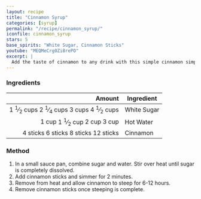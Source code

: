 ```yaml
---
layout: recipe
title: "Cinnamon Syrup"
categories: [syrup]
permalink: "/recipe/cinnamon_syrup/"
iconfile: cinnamon_syrup
stars: 5
base_spirits: "White Sugar, Cinnamon Sticks"
youtube: "MEQMeCrg0Zi8rePO"
excerpt: |
  Add the taste of cinnamon to any drink with this simple cinnamon simple syrup recipe. It's easy and the long infusion creates a wonderful spiced flavor.
---
```


### Ingredients

|   Amount | Ingredient  |
| -------: | ----------- |
| <span class="onex active">1 <sup>1</sup>&frasl;<sub>2</sub> cups </span> <span class="onehalfx">2 <sup>1</sup>&frasl;<sub>4</sub> cups </span> <span class="twox">3 cups </span> <span class="threex">4 <sup>1</sup>&frasl;<sub>2</sub> cups </span>| White Sugar |
|    <span class="onex active">1 cup </span> <span class="onehalfx">1 <sup>1</sup>&frasl;<sub>2</sub> cup </span> <span class="twox">2 cup </span> <span class="threex">3 cup </span>| Hot Water   |
| <span class="onex active">4 sticks </span> <span class="onehalfx">6 sticks </span> <span class="twox">8 sticks </span> <span class="threex">12 sticks </span>| Cinnamon    |

### Method

1. In a small sauce pan, combine sugar and water. Stir over heat until sugar is completely dissolved.
2. Add cinnamon sticks and simmer for 2 minutes.
3. Remove from heat and allow cinnamon to steep for 6-12 hours.
4. Remove cinnamon sticks once steeping is complete.

    
<script type="application/ld+json">
{
  "@context": "https://schema.org",
  "@type": "Recipe",
  "author": {
    "@type": "Person",
    "name": "{{ page.author }}"
    },
  "description": "{{ page.excerpt | strip_html | replace: '"', "'" }}",
  "recipeIngredient": [
  "1.5 cups White Sugar",
  " 1 cup Hot Water",
  "4 sticks Cinnamon "
    ],
  "name": "{{ page.title }}",
  "recipeInstructions": [

    ],
  "recipeYield": "1 cocktail",
  "recipeCategory": "cocktail",
  {%- if page.stars and site.data.ratings[page.iconfile].ratings -%}"aggregateRating": "{%- include stars_metadata.html %} out of 5",{%- endif -%}
  "recipeCuisine": "global",
  "prepTime": "PT20M",
  "cookTime": "PT15S",
  "keywords": "{{ page.title }}, cocktail, {{ page.eras }}, {%- include category_metadata.html -%}, {%- include spirits_metadata.html -%}"
}
</script>

    